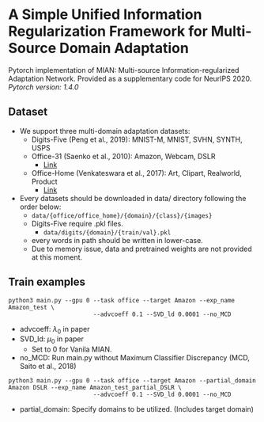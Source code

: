 # A Simple Unified Information Regularization Framework for Multi-Source Domain Adaptation
Pytorch implementation of MIAN: Multi-source Information-regularized Adaptation Network.
Provided as a supplementary code for NeurIPS 2020. 
*Pytorch version: 1.4.0*

## Dataset
- We support three multi-domain adaptation datasets: 
  - Digits-Five (Peng et al., 2019): MNIST-M, MNIST, SVHN, SYNTH, USPS
  - Office-31 (Saenko et al., 2010): Amazon, Webcam, DSLR
    - [Link](https://people.eecs.berkeley.edu/~jhoffman/domainadapt/#datasets_code)
  - Office-Home (Venkateswara et al., 2017): Art, Clipart, Realworld, Product
    - [Link](http://hemanthdv.org/OfficeHome-Dataset/)
- Every datasets should be downloaded in data/ directory following the order below:
    - `data/{office/office_home}/{domain}/{class}/{images}`
    - Digits-Five require .pkl files. 
      - `data/digits/{domain}/{train/val}.pkl`
    - every words in path should be written in lower-case.
  - Due to memory issue, data and pretrained weights are not provided at this moment.

## Train examples


```
python3 main.py --gpu 0 --task office --target Amazon --exp_name Amazon_test \ 
                        --advcoeff 0.1 --SVD_ld 0.0001 --no_MCD
```
- advcoeff: $\lambda_0$ in paper
- SVD_ld: $\mu_0$ in paper
  - Set to 0 for Vanila MIAN.
- no_MCD: Run main.py without Maximum Classifier Discrepancy (MCD, Saito et al., 2018)

```
python3 main.py --gpu 0 --task office --target Amazon --partial_domain Amazon DSLR --exp_name Amazon_test_partial_DSLR \ 
                        --advcoeff 0.1 --SVD_ld 0.0001 --no_MCD
```
- partial_domain: Specify domains to be utilized. (Includes target domain)
